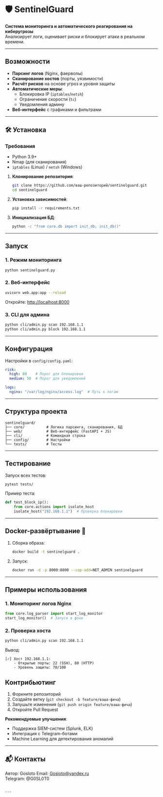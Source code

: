 
# 🛡️ SentinelGuard

**Система мониторинга и автоматического реагирования на киберугрозы**  
Анализирует логи, оценивает риски и блокирует атаки в реальном времени.

---

## Возможности
- **Парсинг логов** (Nginx, фаерволы)
- **Сканирование хостов** (порты, уязвимости)
- **Расчёт рисков** на основе угроз и уровня защиты
- **Автоматические меры**:
  - Блокировка IP (`iptables`/`netsh`)
  - Ограничение скорости (`tc`)
  - Уведомления админу
- **Веб-интерфейс** с графиками и фильтрами

---

## 🛠 Установка

### Требования
- Python 3.9+
- Nmap (для сканирования)
- `iptables` (Linux) / `netsh` (Windows)

1. **Клонирование репозитория**:
   ```bash
   git clone https://github.com/ваш-репозиторий/sentinelguard.git
   cd sentinelguard
   ```

2. **Установка зависимостей**:
   ```bash
   pip install -r requirements.txt
   ```

3. **Инициализация БД**:
   ```bash
   python -c "from core.db import init_db; init_db()"
   ```

---

## Запуск

### 1. Режим мониторинга
```bash
python sentinelguard.py
```

### 2. Веб-интерфейс
```bash
uvicorn web.app:app --reload
```
Откройте: [http://localhost:8000](http://localhost:8000)

### 3. CLI для админа
```bash
python cli/admin.py scan 192.168.1.1
python cli/admin.py block 192.168.1.1
```

---

## Конфигурация
Настройки в `config/config.yaml`:
```yaml
risk:
  high: 80    # Порог для блокировки
  medium: 50  # Порог для уведомлений

logs:
  nginx: "/var/log/nginx/access.log"  # Путь к логам
```

---

## Структура проекта
```
sentinelguard/
├── core/          # Логика парсинга, сканирования, БД
├── web/           # Веб-интерфейс (FastAPI + JS)
├── cli/           # Командная строка
├── config/        # Настройки
└── tests/         # Тесты
```

---

## Тестирование
Запуск всех тестов:
```bash
pytest tests/
```

Пример теста:
```python
def test_block_ip():
    from core.actions import isolate_host
    isolate_host("192.168.1.1")  # Проверка блокировки
```

---

## Docker-развёртывание 🐳
1. Сборка образа:
   ```bash
   docker build -t sentinelguard .
   ```

2. Запуск:
   ```bash
   docker run -d -p 8000:8000 --cap-add=NET_ADMIN sentinelguard
   ```

---

## Примеры использования

### 1. Мониторинг логов Nginx
```python
from core.log_parser import start_log_monitor
start_log_monitor()  # Запуск в фоне
```

### 2. Проверка хоста
```bash
python cli/admin.py scan 192.168.1.1
```
Вывод:
```
[✓] Хост 192.168.1.1: 
    - Открытые порты: 22 (SSH), 80 (HTTP)
    - Уровень защиты: 70/100
```

## Контрибьютинг
1. Форкните репозиторий
2. Создайте ветку (`git checkout -b feature/ваша-фича`)
3. Запушьте изменения (`git push origin feature/ваша-фича`)
4. Откройте Pull Request

**Рекомендуемые улучшения**:
- Поддержка SIEM-систем (Splunk, ELK)
- Интеграция с Telegram-ботами
- Machine Learning для детектирования аномалий

---

## 📬 Контакты
Автор: Gosloto
Email: Gosioto@yandex.ru  
Telegram: @G0SL0T0
```

---
